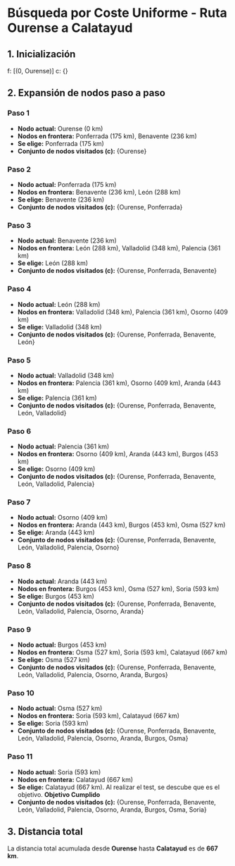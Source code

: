 # Búsqueda por Coste Uniforme - Ruta Ourense a Calatayud

## 1. Inicialización
f: [(0, Ourense)]
c: {}

## 2. Expansión de nodos paso a paso

### Paso 1
- **Nodo actual:** Ourense (0 km)
- **Nodos en frontera:** Ponferrada (175 km), Benavente (236 km)
- **Se elige:** Ponferrada (175 km)
- **Conjunto de nodos visitados (c):** {Ourense}

### Paso 2
- **Nodo actual:** Ponferrada (175 km)
- **Nodos en frontera:** Benavente (236 km), León (288 km)
- **Se elige:** Benavente (236 km)
- **Conjunto de nodos visitados (c):** {Ourense, Ponferrada}

### Paso 3
- **Nodo actual:** Benavente (236 km)
- **Nodos en frontera:** León (288 km), Valladolid (348 km), Palencia (361 km)
- **Se elige:** León (288 km)
- **Conjunto de nodos visitados (c):** {Ourense, Ponferrada, Benavente}

### Paso 4
- **Nodo actual:** León (288 km)
- **Nodos en frontera:** Valladolid (348 km), Palencia (361 km), Osorno (409 km)
- **Se elige:** Valladolid (348 km)
- **Conjunto de nodos visitados (c):** {Ourense, Ponferrada, Benavente, León}

### Paso 5
- **Nodo actual:** Valladolid (348 km)
- **Nodos en frontera:** Palencia (361 km), Osorno (409 km), Aranda (443 km)
- **Se elige:** Palencia (361 km)
- **Conjunto de nodos visitados (c):** {Ourense, Ponferrada, Benavente, León, Valladolid}

### Paso 6
- **Nodo actual:** Palencia (361 km)
- **Nodos en frontera:** Osorno (409 km), Aranda (443 km), Burgos (453 km)
- **Se elige:** Osorno (409 km)
- **Conjunto de nodos visitados (c):** {Ourense, Ponferrada, Benavente, León, Valladolid, Palencia}

### Paso 7
- **Nodo actual:** Osorno (409 km)
- **Nodos en frontera:** Aranda (443 km), Burgos (453 km), Osma (527 km)
- **Se elige:** Aranda (443 km)
- **Conjunto de nodos visitados (c):** {Ourense, Ponferrada, Benavente, León, Valladolid, Palencia, Osorno}

### Paso 8
- **Nodo actual:** Aranda (443 km)
- **Nodos en frontera:** Burgos (453 km), Osma (527 km), Soria (593 km)
- **Se elige:** Burgos (453 km)
- **Conjunto de nodos visitados (c):** {Ourense, Ponferrada, Benavente, León, Valladolid, Palencia, Osorno, Aranda}

### Paso 9
- **Nodo actual:** Burgos (453 km)
- **Nodos en frontera:** Osma (527 km), Soria (593 km), Calatayud (667 km)
- **Se elige:** Osma (527 km)
- **Conjunto de nodos visitados (c):** {Ourense, Ponferrada, Benavente, León, Valladolid, Palencia, Osorno, Aranda, Burgos}

### Paso 10
- **Nodo actual:** Osma (527 km)
- **Nodos en frontera:** Soria (593 km), Calatayud (667 km)
- **Se elige:** Soria (593 km)
- **Conjunto de nodos visitados (c):** {Ourense, Ponferrada, Benavente, León, Valladolid, Palencia, Osorno, Aranda, Burgos, Osma}

### Paso 11
- **Nodo actual:** Soria (593 km)
- **Nodos en frontera:** Calatayud (667 km)
- **Se elige:** Calatayud (667 km). Al realizar el test, se descube que es el objetivo. **Objetivo Cumplido**
- **Conjunto de nodos visitados (c):** {Ourense, Ponferrada, Benavente, León, Valladolid, Palencia, Osorno, Aranda, Burgos, Osma, Soria}

## 3. Distancia total

La distancia total acumulada desde **Ourense** hasta **Calatayud** es de **667 km**.


